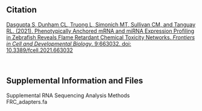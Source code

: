 ## Citation
[Dasgupta S, Dunham CL, Truong L, Simonich MT, Sullivan CM, and Tanguay RL. (2021). Phenotypically Anchored mRNA and miRNA Expression Profiling in Zebrafish Reveals Flame Retardant Chemical Toxicity Networks. *Frontiers in Cell and Developmental Biology*. 9:663032. 
doi: 10.3389/fcell.2021.663032](https://www.frontiersin.org/articles/10.3389/fcell.2021.663032/)

<br>

## Supplemental Information and Files
Supplemental RNA Sequencing Analysis Methods
<br>
FRC_adapters.fa
